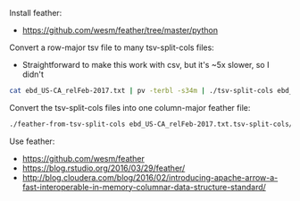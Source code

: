 Install feather:
- https://github.com/wesm/feather/tree/master/python

Convert a row-major tsv file to many tsv-split-cols files:
- Straightforward to make this work with csv, but it's ~5x slower, so I didn't
```sh
cat ebd_US-CA_relFeb-2017.txt | pv -terbl -s34m | ./tsv-split-cols ebd_US-CA_relFeb-2017.txt.tsv-split-cols/
```

Convert the tsv-split-cols files into one column-major feather file:
```sh
./feather-from-tsv-split-cols ebd_US-CA_relFeb-2017.txt.tsv-split-cols/ ebd_US-CA_relFeb-2017.feather
```

Use feather:
- https://github.com/wesm/feather
- https://blog.rstudio.org/2016/03/29/feather/
- http://blog.cloudera.com/blog/2016/02/introducing-apache-arrow-a-fast-interoperable-in-memory-columnar-data-structure-standard/
